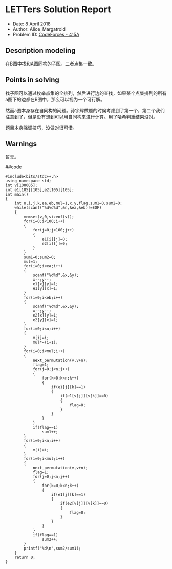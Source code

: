 # LETTers Solution Report

- Date: 8 April 2018
- Author: Alice_Margatroid
- Problem ID: [CodeForces - 415A  ](https://vjudge.net/contest/221157#problem/E)

## Description modeling

在B图中找和A图同构的子图。二者点集一致。


## Points in solving

找子图可以通过枚举点集的全排列，然后进行边的查找，如果某个点集排列的所有a图下的边都在B图中，那么可以视为一个可行解。

然而a图本身存在自同构的问题。孙宇辉做题的时候考虑到了第一个，第二个我们注意到了，但是没有想到可以用自同构来进行计算。用了哈希判重结果没对。

题目本身强调技巧，没做对很可惜。

## Warnings

暂无。



##code

```
#include<bits/stdc++.h>
using namespace std;
int v[100005];
int e1[105][105],e2[105][105];
int main()
{
	int n,i,j,k,ea,eb,mul=1,x,y,flag,sum1=0,sum2=0; 
	while(scanf("%d%d%d",&n,&ea,&eb)!=EOF)
	{
		memset(v,0,sizeof(v));
		for(i=0;i<100;i++)	
		{
			for(j=0;j<100;j++)
			{
				e1[i][j]=0;
				e2[i][j]=0;
			}
		}
		sum1=0;sum2=0;
		mul=1;
		for(i=0;i<ea;i++)
		{
			scanf("%d%d",&x,&y);
			x--;y--;
			e1[x][y]=1;
			e1[y][x]=1;
		}
		for(i=0;i<eb;i++)
		{
			scanf("%d%d",&x,&y);
			x--;y--;
			e2[x][y]=1;
			e2[y][x]=1;
		}
		for(i=0;i<n;i++)
		{
			v[i]=i;
			mul*=(i+1);
		}
		for(i=0;i<mul;i++)
		{
			next_permutation(v,v+n);
			flag=1;
			for(j=0;j<n;j++)
			{
				for(k=0;k<n;k++)
				{
					if(e1[j][k]==1)
					{
						if(e1[v[j]][v[k]]==0)
						{
							flag=0;
						}
					}	
				}
			}
			if(flag==1)
				sum1++;	
		}
		for(i=0;i<n;i++)
		{
			v[i]=i;
		}
		for(i=0;i<mul;i++)
		{
			next_permutation(v,v+n);
			flag=1;
			for(j=0;j<n;j++)
			{
				for(k=0;k<n;k++)
				{
					if(e1[j][k]==1)
					{
						if(e2[v[j]][v[k]]==0)
						{
							flag=0;
						}
					}	
				}
			}
			if(flag==1)
				sum2++;	
		}	
		printf("%d\n",sum2/sum1);
	}
	return 0;
}

```
